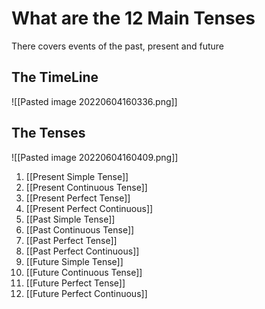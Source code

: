 # What are the 12 Main Tenses
There covers events of the past, present and future

## The TimeLine
![[Pasted image 20220604160336.png]]

## The Tenses
![[Pasted image 20220604160409.png]]

1. [[Present Simple Tense]]
2. [[Present Continuous Tense]]
3. [[Present Perfect Tense]]
4. [[Present Perfect Continuous]]
5. [[Past Simple Tense]]
6. [[Past Continuous Tense]]
7. [[Past Perfect Tense]]
8. [[Past Perfect Continuous]]
9. [[Future Simple Tense]]
10. [[Future Continuous Tense]]
11. [[Future Perfect Tense]]
12. [[Future Perfect Continuous]]
